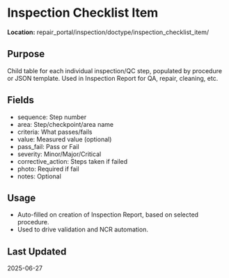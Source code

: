 # Inspection Checklist Item

**Location:** repair_portal/inspection/doctype/inspection_checklist_item/

## Purpose
Child table for each individual inspection/QC step, populated by procedure or JSON template. Used in Inspection Report for QA, repair, cleaning, etc. 

## Fields
- sequence: Step number
- area: Step/checkpoint/area name
- criteria: What passes/fails
- value: Measured value (optional)
- pass_fail: Pass or Fail
- severity: Minor/Major/Critical
- corrective_action: Steps taken if failed
- photo: Required if fail
- notes: Optional

## Usage
- Auto-filled on creation of Inspection Report, based on selected procedure.
- Used to drive validation and NCR automation.

## Last Updated
2025-06-27
